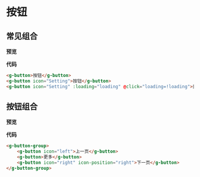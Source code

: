 # 按钮

## 常见组合

**预览**

<ClientOnly>
<button-demo></button-demo>
</ClientOnly>

**代码**

```html
<g-button>按钮</g-button>
<g-button icon="Setting">按钮</g-button>
<g-button icon="Setting" :loading="loading" @click="loading=!loading">按钮</g-button>
```

## 按钮组合

**预览**

<ClientOnly>
<buttongroup-demo></buttongroup-demo>
</ClientOnly>

**代码**

```html
<g-button-group>
    <g-button icon="left">上一页</g-button>
    <g-button>更多</g-button>
    <g-button icon="right" icon-position="right">下一页</g-button>
</g-button-group>
```